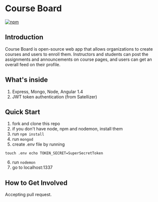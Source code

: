 # Course Board
[![npm](https://img.shields.io/badge/amazeballs-360-green.svg)](http://giphy.com/gifs/cheezburger-video-amazing-11hkXYlmtfmMeY)

## Introduction
Course Board is open-source web app that allows organizations to create courses and users to enroll them. Instructors and students can post the assignments and announcements on course pages, and users can get an overall feed on their profile.

## What's inside

1. Express, Mongo, Node, Angular 1.4
2. JWT token authentication (from Satellizer)

## Quick Start

1. fork and clone this repo
2. if you don't have node, npm and nodemon, install them
3. run `npm install`
4. run `mongod`
5. create .env file by running
  ```
  touch .env echo TOKEN_SECRET=SuperSecretToken
  ```
6. run `nodemon`
7. go to localhost:1337

## How to Get Involved
Accepting pull request. 
